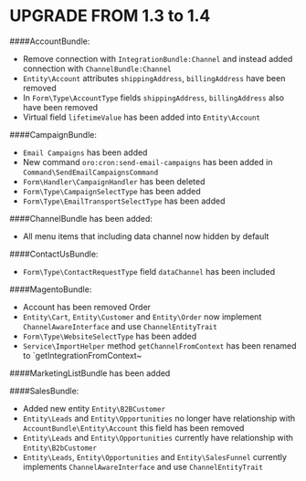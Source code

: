 UPGRADE FROM 1.3 to 1.4
=======================

####AccountBundle:
- Remove connection with `IntegrationBundle:Channel` and instead added connection with `ChannelBundle:Channel`
- `Entity\Account` attributes `shippingAddress`, `billingAddress` have been removed
- In `Form\Type\AccountType` fields `shippingAddress`, `billingAddress` also have been removed
- Virtual field `lifetimeValue` has been added into `Entity\Account`

####CampaignBundle:
- `Email Campaigns` has been added
- New command `oro:cron:send-email-campaigns` has been added in `Command\SendEmailCampaignsCommand`
- `Form\Handler\CampaignHandler` has been deleted
- `Form\Type\CampaignSelectType` has been added
- `Form\Type\EmailTransportSelectType` has been added

####ChannelBundle has been added:
- All menu items that including data channel now hidden by default

####ContactUsBundle:
- `Form\Type\ContactRequestType` field `dataChannel` has been included

####MagentoBundle:
- Account has been removed Order
- `Entity\Cart`, `Entity\Customer` and `Entity\Order` now implement `ChannelAwareInterface` and use `ChannelEntityTrait`
- `Form\Type\WebsiteSelectType` has been added
- `Service\ImportHelper` method `getChannelFromContext` has been renamed to `getIntegrationFromContext~

####MarketingListBundle has been added

####SalesBundle:
- Added new entity `Entity\B2BCustomer`
- `Entity\Leads` and `Entity\Opportunities` no longer have relationship with `AccountBundle\Entity\Account` this field has been removed
- `Entity\Leads` and `Entity\Opportunities` currently have relationship with `Entity\B2bCustomer`
- `Entity\Leads`, `Entity\Opportunities` and `Entity\SalesFunnel` currently implements `ChannelAwareInterface` and use `ChannelEntityTrait`
